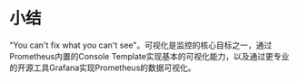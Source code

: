 # 小结

"You can't fix what you can't see"。可视化是监控的核心目标之一，通过Prometheus内置的Console Template实现基本的可视化能力，以及通过更专业的开源工具Grafana实现Prometheus的数据可视化。